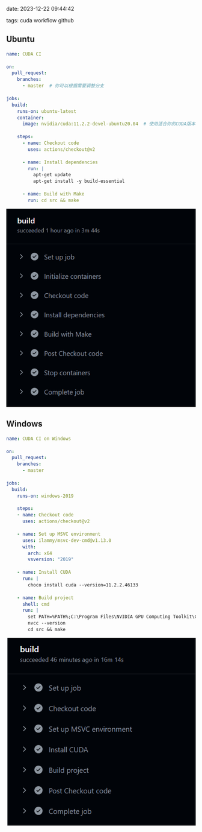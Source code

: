 date: 2023-12-22 09:44:42

tags: cuda workflow github

## Ubuntu

```yaml
name: CUDA CI

on:
  pull_request:
    branches:
      - master  # 你可以根据需要调整分支

jobs:
  build:
    runs-on: ubuntu-latest
    container: 
      image: nvidia/cuda:11.2.2-devel-ubuntu20.04  # 使用适合你的CUDA版本的官方NVIDIA容器

    steps:
      - name: Checkout code
        uses: actions/checkout@v2

      - name: Install dependencies
        run: |
          apt-get update
          apt-get install -y build-essential

      - name: Build with Make
        run: cd src && make

```

![ubuntu](./cuda_github_workflow/ubuntu.png)

## Windows

```yaml
name: CUDA CI on Windows

on:
  pull_request:
    branches:
      - master

jobs:
  build:
    runs-on: windows-2019

    steps:
    - name: Checkout code
      uses: actions/checkout@v2      
      
    - name: Set up MSVC environment
      uses: ilammy/msvc-dev-cmd@v1.13.0
      with:
        arch: x64
        vsversion: "2019"
      
    - name: Install CUDA      
      run: |
        choco install cuda --version=11.2.2.46133
        
    - name: Build project
      shell: cmd
      run: |
        set PATH=%PATH%;C:\Program Files\NVIDIA GPU Computing Toolkit\CUDA\v11.2\bin
        nvcc --version
        cd src && make


```

![ubuntu](./cuda_github_workflow/windows.png)